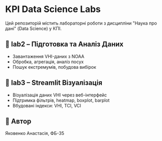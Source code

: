 # KPI Data Science Labs

Цей репозиторій містить лабораторні роботи з дисципліни "Наука про дані" (Data Science) у КПІ.

## 📁 lab2 – Підготовка та Аналіз Даних

- Завантаження VHI-даних з NOAA
- Обробка, агрегація, аналіз посух
- Пошук екстремумів, побудова вибірок

## 📁 lab3 – Streamlit Візуалізація

- Візуалізація даних VHI через веб-інтерфейс
- Підтримка фільтрів, heatmap, boxplot, barplot
- Вбудовані індекси: VHI, TCI, VCI

## 📌 Автор
Яковенко Анастасія, ФБ-35
